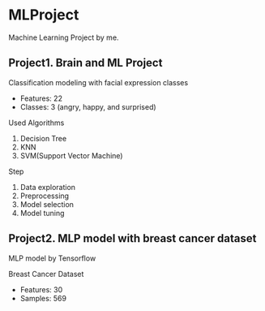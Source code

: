# MLProject
Machine Learning Project by me.

## Project1. Brain and ML Project
Classification modeling with facial expression classes  
- Features: 22  
- Classes: 3 (angry, happy, and surprised)  
  
Used Algorithms  
1) Decision Tree  
2) KNN  
3) SVM(Support Vector Machine)  

Step  
1) Data exploration  
2) Preprocessing  
3) Model selection  
4) Model tuning  

## Project2. MLP model with breast cancer dataset
MLP model by Tensorflow  
  
Breast Cancer Dataset  
- Features: 30  
- Samples: 569
